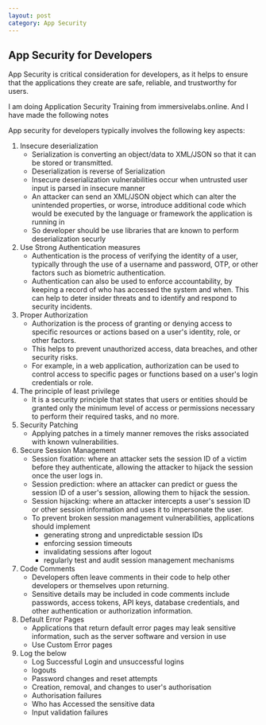 ```yaml
---
layout: post
category: App Security
---
```

## App Security for Developers

App Security is critical consideration for developers, as it helps to ensure that the applications they create are safe, 
reliable, and trustworthy for users. 

I am doing Application Security Training from immersivelabs.online. And I have made the following notes

App security for developers typically involves the following key aspects:

1. Insecure deserialization 
    * Serialization is converting an object/data to XML/JSON so that it can be stored or transmitted.
    * Deserialization is reverse of Serialization
    * Insecure deserialization vulnerabilities occur when untrusted user input is parsed in insecure manner
    * An attacker can send an XML/JSON object which can alter the unintended properties, or worse, introduce additional code which would be executed by the language or framework the application is running in
    * So developer should be use libraries that are known to perform deserialization securly
2. Use Strong Authentication measures
   * Authentication is the process of verifying the identity of a user, typically through the use of a username and password, OTP, or other factors such as biometric authentication. 
   * Authentication can also be used to enforce accountability, by keeping a record of who has accessed the system and when. This can help to deter insider threats and to identify and respond to security incidents.
3. Proper Authorization
   * Authorization is the process of granting or denying access to specific resources or actions based on a user's identity, role, or other factors.
   * This helps to prevent unauthorized access, data breaches, and other security risks.
   * For example, in a web application, authorization can be used to control access to specific pages or functions based on a user's login credentials or role. 
4. The principle of least privilege 
   * It is a security principle that states that users or entities should be granted only the minimum level of access or permissions necessary to perform their required tasks, and no more.
5. Security Patching 
   * Applying patches in a timely manner removes the risks associated with known vulnerabilities.
6. Secure Session Management
   * Session fixation: where an attacker sets the session ID of a victim before they authenticate, allowing the attacker to hijack the session once the user logs in.
   * Session prediction: where an attacker can predict or guess the session ID of a user's session, allowing them to hijack the session.
   * Session hijacking: where an attacker intercepts a user's session ID or other session information and uses it to impersonate the user.
   * To prevent broken session management vulnerabilities, applications should implement 
     * generating strong and unpredictable session IDs
     * enforcing session timeouts
     * invalidating sessions after logout
     * regularly test and audit session management mechanisms
7. Code Comments
     * Developers often leave comments in their code to help other developers or themselves upon returning.
     * Sensitive details may be included in code comments include passwords, access tokens, API keys, database credentials, and other authentication or authorization information. 
8. Default Error Pages
     * Applications that return default error pages may leak sensitive information, such as the server software and version in use
     * Use Custom Error pages
9. Log the below
     * Log Successful Login and unsuccessful logins
     * logouts
     * Password changes and reset attempts
     * Creation, removal, and changes to user's authorisation
     * Authorisation failures
     * Who has Accessed the sensitive data
     * Input validation failures
   
    

       
